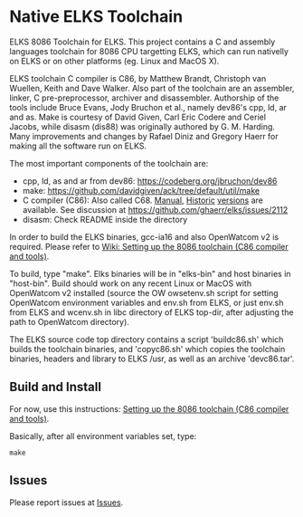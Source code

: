 # Native ELKS Toolchain

ELKS 8086 Toolchain for ELKS. This project contains a C and assembly languages toolchain for 8086
CPU targetting ELKS, which can run nativelly on ELKS or on other platforms (eg. Linux and MacOS X).

ELKS toolchain C compiler is C86, by Matthew Brandt, Christoph van Wuellen, Keith and Dave Walker.
Also part of the toolchain are an assembler, linker, C pre-preprocessor, archiver and disassembler. 
Authorship of the tools include Bruce Evans, Jody Bruchon et al., namely dev86's cpp, ld, ar and as. 
Make is courtesy of David Given, Carl Eric Codere and Ceriel Jacobs, while disasm (dis88) was originally authored by G. M. Harding.
Many improvements and changes by Rafael Diniz and Gregory Haerr for making all the software run on ELKS.

The most important components of the toolchain are:

- cpp, ld, as and ar from dev86: https://codeberg.org/jbruchon/dev86
- make: https://github.com/davidgiven/ack/tree/default/util/make
- C compiler (C86): Also called C68. [Manual](https://github.com/ghaerr/8086-toolchain/blob/dev86/man/c86man.txt), [Historic](http://ftp.funet.fi/pub/minix/lang/c68/) [versions](https://ladsoft.tripod.com/cc386_compiler.html) are available. See discussion at https://github.com/ghaerr/elks/issues/2112
- disasm:  Check README inside the directory

In order to build the ELKS binaries, gcc-ia16 and also OpenWatcom v2 is required. Please refer to [Wiki: Setting up the 8086 toolchain (C86 compiler and tools)](https://github.com/ghaerr/elks/wiki/Setting-up-the-8086-toolchain-(C86-compiler-and-tools)).

To build, type "make". Elks binaries will be in "elks-bin" and host binaries in "host-bin". Build should
work on any recent Linux or MacOS with OpenWatcom v2 installed (source the OW owsetenv.sh script for setting
OpenWatcom environment variables and env.sh from ELKS, or just env.sh from ELKS and wcenv.sh in libc directory of 
ELKS top-dir, after adjusting the path to OpenWatcom directory).

The ELKS source code top directory contains a script 'buildc86.sh' which builds the
toolchain binaries, and 'copyc86.sh' which copies the toolchain binaries, headers and
library to ELKS /usr, as well as an archive 'devc86.tar'.

## Build and Install

For now, use this instructions: [Setting up the 8086 toolchain (C86 compiler and tools)](https://github.com/ghaerr/elks/wiki/Setting-up-the-8086-toolchain-(C86-compiler-and-tools)).


Basically, after all environment variables set, type:
```
make
```

## Issues

Please report issues at [Issues](https://github.com/ghaerr/8086-toolchain/issues).
